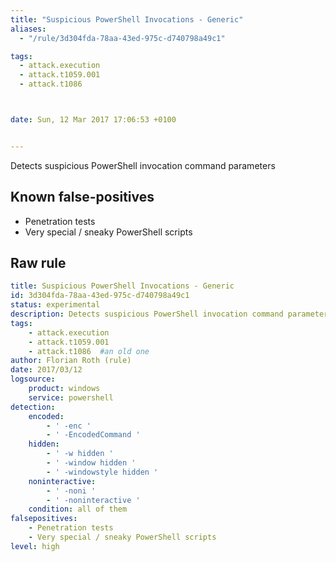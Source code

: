 ```yaml
---
title: "Suspicious PowerShell Invocations - Generic"
aliases:
  - "/rule/3d304fda-78aa-43ed-975c-d740798a49c1"

tags:
  - attack.execution
  - attack.t1059.001
  - attack.t1086



date: Sun, 12 Mar 2017 17:06:53 +0100


---
```


Detects suspicious PowerShell invocation command parameters

<!--more-->


## Known false-positives

* Penetration tests
* Very special / sneaky PowerShell scripts




## Raw rule
```yaml
title: Suspicious PowerShell Invocations - Generic
id: 3d304fda-78aa-43ed-975c-d740798a49c1
status: experimental
description: Detects suspicious PowerShell invocation command parameters
tags:
    - attack.execution
    - attack.t1059.001
    - attack.t1086  #an old one
author: Florian Roth (rule)
date: 2017/03/12
logsource:
    product: windows
    service: powershell
detection:
    encoded:
        - ' -enc '
        - ' -EncodedCommand '
    hidden:
        - ' -w hidden '
        - ' -window hidden '
        - ' -windowstyle hidden '
    noninteractive:
        - ' -noni '
        - ' -noninteractive '
    condition: all of them
falsepositives:
    - Penetration tests
    - Very special / sneaky PowerShell scripts
level: high

```
